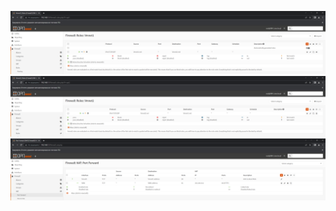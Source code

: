 ![Конфигурация Vmnet1](https://github.com/mmarvakh/TestAutomationOPNsense/blob/main/Vmnet1.png)
![Конфигурация Vmnet2](https://github.com/mmarvakh/TestAutomationOPNsense/blob/main/Vmnet2.png)
![Конфигурация NAT](https://github.com/mmarvakh/TestAutomationOPNsense/blob/main/NAT.png)
